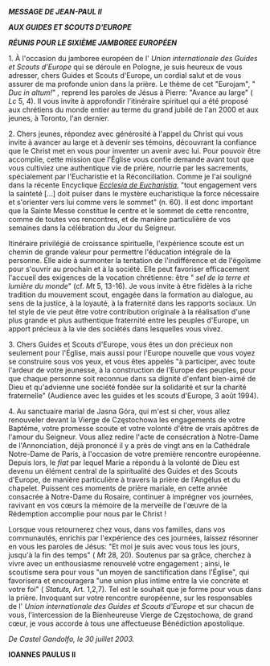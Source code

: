 ***MESSAGE DE JEAN-PAUL II***

***AUX GUIDES ET SCOUTS D'EUROPE***

***RÉUNIS POUR LE SIXIÈME JAMBOREE EUROPÉ******EN***

1\. À l'occasion du jamboree européen de l' *Union internationale des Guides et Scouts d'Europe* qui se déroule en Pologne, je suis heureux de vous adresser, chers Guides et Scouts d'Europe, un cordial salut et de vous assurer de ma profonde union dans la prière. Le thème de cet "Eurojam", " *Duc in altum!*" *,* reprend les paroles de Jésus à Pierre: "Avance au large" ( *Lc* 5, 4). Il vous invite à approfondir l'itinéraire spirituel qui a été proposé aux chrétiens du monde entier au terme du grand jubilé de l'an 2000 et aux jeunes, à Toronto, l'an dernier.

2\. Chers jeunes, répondez avec générosité à l'appel du Christ qui vous invite à avancer au large et à devenir ses témoins, découvrant la confiance que le Christ met en vous pour inventer un avenir avec lui. Pour pouvoir être accomplie, cette mission que l'Église vous confie demande avant tout que vous cultiviez une authentique vie de prière, nourrie par les sacrements, spécialement par l'Eucharistie et la Réconciliation. Comme je l'ai souligné dans la récente Encyclique *[Ecclesia de Eucharistia](/content/john-paul-ii/fr/encyclicals/documents/hf_jp-ii_enc_20030417_eccl-de-euch.html)*, "tout engagement vers la sainteté \[...\] doit puiser dans le mystère eucharistique la force nécessaire et s'orienter vers lui comme vers le sommet" (n. 60). Il est donc important que la Sainte Messe constitue le centre et le sommet de cette rencontre, comme de toutes vos rencontres, et de manière particulière de vos semaines dans la célébration du Jour du Seigneur.

Itinéraire privilégié de croissance spirituelle, l'expérience scoute est un chemin de grande valeur pour permettre l'éducation intégrale de la personne. Elle aide à surmonter la tentation de l'indifférence et de l'égoïsme pour s'ouvrir au prochain et à la société. Elle peut favoriser efficacement l'accueil des exigences de la vocation chrétienne: être " *sel de la terre et lumière du monde*" (cf. *Mt* 5, 13-16). Je vous invite à être fidèles à la riche tradition du mouvement scout, engagée dans la formation au dialogue, au sens de la justice, à la loyauté, à la fraternité dans les rapports sociaux. Un tel style de vie peut être votre contribution originale à la réalisation d'une plus grande et plus authentique fraternité entre les peuples d'Europe, un apport précieux à la vie des sociétés dans lesquelles vous vivez.

3\. Chers Guides et Scouts d'Europe, vous êtes un don précieux non seulement pour l'Église, mais aussi pour l'Europe nouvelle que vous voyez se construire sous vos yeux, et vous êtes appelés "à participer, avec toute l'ardeur de votre jeunesse, à la construction de l'Europe des peuples, pour que chaque personne soit reconnue dans sa dignité d'enfant bien-aimé de Dieu et qu'advienne une société fondée sur la solidarité et sur la charité fraternelle" (Audience avec les guides et les scouts d'Europe, 3 août 1994).

4\. Au sanctuaire marial de Jasna Góra, qui m'est si cher, vous allez renouveler devant la Vierge de Częstochowa les engagements de votre Baptême, votre promesse scoute et votre volonté d'être de vrais apôtres de l'amour du Seigneur. Vous allez redire l'acte de consécration à Notre-Dame de l'Annonciation, déjà prononcé il y a près de vingt ans en la Cathédrale Notre-Dame de Paris, à l'occasion de votre première rencontre européenne. Depuis lors, le *fiat* par lequel Marie a répondu à la volonté de Dieu est devenu un élément central de la spiritualité des Guides et des Scouts d'Europe, de manière particulière à travers la prière de l'Angélus et du chapelet. Puissent ces moments de prière mariale, en cette année consacrée à Notre-Dame du Rosaire, continuer à imprégner vos journées, ravivant en vos cœurs la mémoire de la merveille de l'œuvre de la Rédemption accomplie pour nous par le Christ !

Lorsque vous retournerez chez vous, dans vos familles, dans vos communautés, enrichis par l'expérience des ces journées, laissez résonner en vous les paroles de Jésus: "Et moi je suis avec vous tous les jours, jusqu'à la fin des temps" ( *Mt* 28, 20). Soutenus par sa grâce, cherchez à vivre avec un enthousiasme renouvelé votre engagement ; ainsi, le scoutisme sera pour vous "un moyen de sanctification dans l'Église", qui favorisera et encouragera "une union plus intime entre la vie concrète et votre foi" ( *Statuts,* Art. 1,2,7). Tel est le souhait que je forme pour vous dans la prière. Invoquant sur votre rencontre européenne, sur les responsables de l' *Union internationale des Guides et Scouts d'Europe* et sur chacun de vous, l'intercession de la Bienheureuse Vierge de Częstochowa, de grand cœur, je vous accorde à tous une affectueuse Bénédiction apostolique.

*De Castel Gandolfo, le 30 juillet 2003.*

**IOANNES PAULUS II**